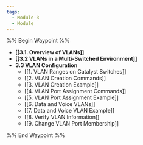 ```yaml
---
tags:
  - Module-3
  - Module
---
```


%% Begin Waypoint %%
- **[[3.1. Overview of VLANs]]**
- **[[3.2 VLANs in a Multi-Switched Environment]]**
- **3.3 VLAN Configuration**
	- [[1. VLAN Ranges on Catalyst Switches]]
	- [[2. VLAN Creation Commands]]
	- [[3. VLAN Creation Example]]
	- [[4. VLAN Port Assignment Commands]]
	- [[5. VLAN Port Assignment Example]]
	- [[6. Data and Voice VLANs]]
	- [[7. Data and Voice VLAN Example]]
	- [[8. Verify VLAN Information]]
	- [[9. Change VLAN Port Membership]]

%% End Waypoint %%